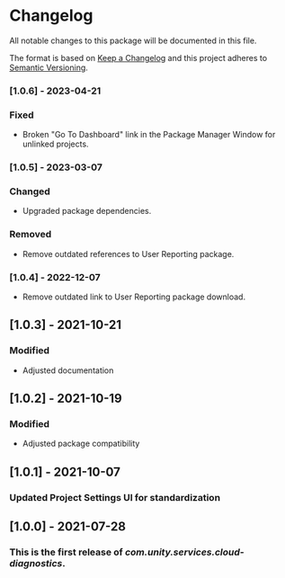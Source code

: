 # Changelog
All notable changes to this package will be documented in this file.

The format is based on [Keep a Changelog](http://keepachangelog.com/en/1.0.0/)
and this project adheres to [Semantic Versioning](http://semver.org/spec/v2.0.0.html).

### [1.0.6] - 2023-04-21

### Fixed
- Broken "Go To Dashboard" link in the Package Manager Window for unlinked projects.

### [1.0.5] - 2023-03-07

### Changed
- Upgraded package dependencies.

### Removed
- Remove outdated references to User Reporting package.

### [1.0.4] - 2022-12-07

- Remove outdated link to User Reporting package download.

## [1.0.3] - 2021-10-21

### Modified 
- Adjusted documentation

## [1.0.2] - 2021-10-19

### Modified 
- Adjusted package compatibility

## [1.0.1] - 2021-10-07

### Updated Project Settings UI for standardization

## [1.0.0] - 2021-07-28

### This is the first release of *com.unity.services.cloud-diagnostics*.

